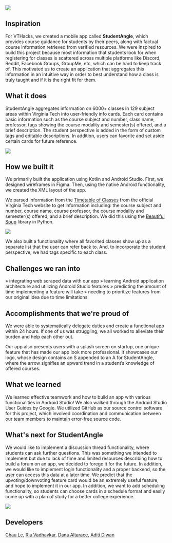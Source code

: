 ![](https://i.imgur.com/tHwZdAy.png)

## Inspiration
For VTHacks, we created a mobile app called **StudentAngle**, which provides course guidance for students by their peers, along with factual course information retrieved from verified resources. We were inspired to build this project because most information that students look for when registering for classes is scattered across multiple platforms like Discord, Reddit, Facebook Groups, GroupMe, etc, which can be hard to keep track of. This motivated us to create an application that aggregates this information in an intuitive way in order to best understand how a class is truly taught and if it is the right fit for them.  

## What it does
StudentAngle aggregates information on 6000+ classes in 129 subject areas within Virginia Tech into user-friendly info cards. Each card contains basic information such as the course subject and number, class name, professor, tags showing the course modality and semester(s) offered, and a brief description. The student perspective is added in the form of custom tags and editable descriptions. In addition, users can favorite and set aside certain cards for future reference.

![](https://i.imgur.com/dQpYlb6.png)

 
## How we built it
We primarily built the application using Kotlin and Android Studio. First, we designed wireframes in Figma. Then, using the native Android functionality, we created the XML layout of the app. 

We parsed information from the [Timetable of Classes](https://apps.es.vt.edu/ssb/HZSKVTSC.P_ProcRequest) from the official Virginia Tech website to get information including: the course subject and number, course name, course professor, the course modality and semester(s) offered, and a brief description. We did this using the  [Beautiful Soup](https://www.crummy.com/software/BeautifulSoup/bs4/doc/) library in Python.

![](https://i.imgur.com/qrEWEZ6.png)


We also built a functionality where all favorited classes show up as a separate list that the user can refer back to. And, to incorporate the student perspective, we had tags specific to each class.

## Challenges we ran into
» integrating web scraped data with our app
» learning Android application architecture and utilizing Android Studio features
» predicting the amount of time implementing a feature will take 
» needing to prioritize features from our original idea due to time limitations 

## Accomplishments that we're proud of
We were able to systematically delegate duties and create a functional app within 24 hours. If one of us was struggling, we all worked to alleviate their burden and help each other out. 

Our app also presents users with a splash screen on startup, one unique feature that has made our app look more professional. It showcases our logo, whose design contains an S appended to an A for StudentAngle, where the arrow signifies an upward trend in a student’s knowledge of offered courses.

## What we learned
We learned effective teamwork and how to build an app with various functionalities in Android Studio! We also walked through the Android Studio User Guides by Google. We utilized GitHub as our source control software for this project, which involved coordination and communication between our team members to maintain error-free source code. 

## What's next for StudentAngle
We would like to implement a discussion thread functionality, where students can ask further questions. This was something we intended to implement but due to lack of time and limited resources describing how to build a forum on an app, we decided to forego it for the future. In addition, we would like to implement login functionality and a proper backend, so the user can access this data at a later time. We predict that the upvoting/downvoting feature card would be an extremely useful feature, and hope to implement it in our app. In addition, we want to add scheduling functionality, so students can choose cards in a schedule format and easily come up with a plan of study for a better college experience.

![](https://i.imgur.com/5yOUpCp.png)


## Developers
[Chau Le](https://www.linkedin.com/in/chau-le-80b713192/), 
[Ria Vadhavkar](https://www.linkedin.com/in/riavadhavkar/), 
[Dana Altarace](https://www.linkedin.com/in/dana-altarace-20b498196/), 
[Aditi Diwan](https://www.linkedin.com/in/aditi-diwan/)
